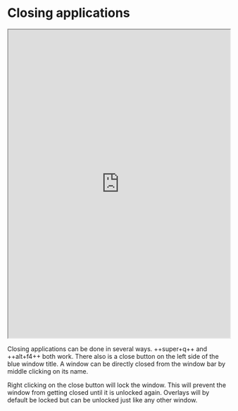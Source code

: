 # Closing applications

<div align="center">
    <iframe width="100%" height="700px" src="https://www.youtube.com/embed/go_zysLaQvI" frameborder="10" allow="accelerometer; autoplay; encrypted-media; gyroscope; picture-in-picture" allowfullscreen></iframe>
</div>

Closing applications can be done in several ways. ++super+q++ and ++alt+f4++ both
work. There also is a close button on the left side of the blue window title.
A window can be directly closed from the window bar by middle clicking on its
name.

Right clicking on the close button will lock the window. This will prevent the
window from getting closed until it is unlocked again. Overlays will by
default be locked but can be unlocked just like any other window.
